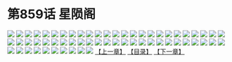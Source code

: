 # 第859话 星陨阁
![](https://mhpic.xiaomingtaiji.net/comic/D/斗破苍穹/第859话F0_270349/1.jpg-zymk.middle.webp)
![](https://mhpic.xiaomingtaiji.net/comic/D/斗破苍穹/第859话F0_270349/2.jpg-zymk.middle.webp)
![](https://mhpic.xiaomingtaiji.net/comic/D/斗破苍穹/第859话F0_270349/3.jpg-zymk.middle.webp)
![](https://mhpic.xiaomingtaiji.net/comic/D/斗破苍穹/第859话F0_270349/4.jpg-zymk.middle.webp)
![](https://mhpic.xiaomingtaiji.net/comic/D/斗破苍穹/第859话F0_270349/5.jpg-zymk.middle.webp)
![](https://mhpic.xiaomingtaiji.net/comic/D/斗破苍穹/第859话F0_270349/6.jpg-zymk.middle.webp)
![](https://mhpic.xiaomingtaiji.net/comic/D/斗破苍穹/第859话F0_270349/7.jpg-zymk.middle.webp)
![](https://mhpic.xiaomingtaiji.net/comic/D/斗破苍穹/第859话F0_270349/8.jpg-zymk.middle.webp)
![](https://mhpic.xiaomingtaiji.net/comic/D/斗破苍穹/第859话F0_270349/9.jpg-zymk.middle.webp)
![](https://mhpic.xiaomingtaiji.net/comic/D/斗破苍穹/第859话F0_270349/10.jpg-zymk.middle.webp)
![](https://mhpic.xiaomingtaiji.net/comic/D/斗破苍穹/第859话F0_270349/11.jpg-zymk.middle.webp)
![](https://mhpic.xiaomingtaiji.net/comic/D/斗破苍穹/第859话F0_270349/12.jpg-zymk.middle.webp)
![](https://mhpic.xiaomingtaiji.net/comic/D/斗破苍穹/第859话F0_270349/13.jpg-zymk.middle.webp)
![](https://mhpic.xiaomingtaiji.net/comic/D/斗破苍穹/第859话F0_270349/14.jpg-zymk.middle.webp)
![](https://mhpic.xiaomingtaiji.net/comic/D/斗破苍穹/第859话F0_270349/15.jpg-zymk.middle.webp)
![](https://mhpic.xiaomingtaiji.net/comic/D/斗破苍穹/第859话F0_270349/16.jpg-zymk.middle.webp)
![](https://mhpic.xiaomingtaiji.net/comic/D/斗破苍穹/第859话F0_270349/17.jpg-zymk.middle.webp)
![](https://mhpic.xiaomingtaiji.net/comic/D/斗破苍穹/第859话F0_270349/18.jpg-zymk.middle.webp)
![](https://mhpic.xiaomingtaiji.net/comic/D/斗破苍穹/第859话F0_270349/19.jpg-zymk.middle.webp)
![](https://mhpic.xiaomingtaiji.net/comic/D/斗破苍穹/第859话F0_270349/20.jpg-zymk.middle.webp)
![](https://mhpic.xiaomingtaiji.net/comic/D/斗破苍穹/第859话F0_270349/21.jpg-zymk.middle.webp)
![](https://mhpic.xiaomingtaiji.net/comic/D/斗破苍穹/第859话F0_270349/22.jpg-zymk.middle.webp)
![](https://mhpic.xiaomingtaiji.net/comic/D/斗破苍穹/第859话F0_270349/23.jpg-zymk.middle.webp)
![](https://mhpic.xiaomingtaiji.net/comic/D/斗破苍穹/第859话F0_270349/24.jpg-zymk.middle.webp)
![](https://mhpic.xiaomingtaiji.net/comic/D/斗破苍穹/第859话F0_270349/25.jpg-zymk.middle.webp)
![](https://mhpic.xiaomingtaiji.net/comic/D/斗破苍穹/第859话F0_270349/26.jpg-zymk.middle.webp)
![](https://mhpic.xiaomingtaiji.net/comic/D/斗破苍穹/第859话F0_270349/27.jpg-zymk.middle.webp)
![](https://mhpic.xiaomingtaiji.net/comic/D/斗破苍穹/第859话F0_270349/28.jpg-zymk.middle.webp)
![](https://mhpic.xiaomingtaiji.net/comic/D/斗破苍穹/第859话F0_270349/29.jpg-zymk.middle.webp)
![](https://mhpic.xiaomingtaiji.net/comic/D/斗破苍穹/第859话F0_270349/30.jpg-zymk.middle.webp)
![](https://mhpic.xiaomingtaiji.net/comic/D/斗破苍穹/第859话F0_270349/31.jpg-zymk.middle.webp)
![](https://mhpic.xiaomingtaiji.net/comic/D/斗破苍穹/第859话F0_270349/32.jpg-zymk.middle.webp)
![](https://mhpic.xiaomingtaiji.net/comic/D/斗破苍穹/第859话F0_270349/33.jpg-zymk.middle.webp)
![](https://mhpic.xiaomingtaiji.net/comic/D/斗破苍穹/第859话F0_270349/34.jpg-zymk.middle.webp)
![](https://mhpic.xiaomingtaiji.net/comic/D/斗破苍穹/第859话F0_270349/35.jpg-zymk.middle.webp)
![](https://mhpic.xiaomingtaiji.net/comic/D/斗破苍穹/第859话F0_270349/36.jpg-zymk.middle.webp)
![](https://mhpic.xiaomingtaiji.net/comic/D/斗破苍穹/第859话F0_270349/37.jpg-zymk.middle.webp)
![](https://mhpic.xiaomingtaiji.net/comic/D/斗破苍穹/第859话F0_270349/38.jpg-zymk.middle.webp)
![](https://mhpic.xiaomingtaiji.net/comic/D/斗破苍穹/第859话F0_270349/39.jpg-zymk.middle.webp)
![](https://mhpic.xiaomingtaiji.net/comic/D/斗破苍穹/第859话F0_270349/40.jpg-zymk.middle.webp)
![](https://mhpic.xiaomingtaiji.net/comic/D/斗破苍穹/第859话F0_270349/41.jpg-zymk.middle.webp)
![](https://mhpic.xiaomingtaiji.net/comic/D/斗破苍穹/第859话F0_270349/42.jpg-zymk.middle.webp)
![](https://mhpic.xiaomingtaiji.net/comic/D/斗破苍穹/第859话F0_270349/43.jpg-zymk.middle.webp)
![](https://mhpic.xiaomingtaiji.net/comic/D/斗破苍穹/第859话F0_270349/44.jpg-zymk.middle.webp)
![](https://mhpic.xiaomingtaiji.net/comic/D/斗破苍穹/第859话F0_270349/45.jpg-zymk.middle.webp)
![](https://mhpic.xiaomingtaiji.net/comic/D/斗破苍穹/第859话F0_270349/46.jpg-zymk.middle.webp)
![](https://mhpic.xiaomingtaiji.net/comic/D/斗破苍穹/第859话F0_270349/47.jpg-zymk.middle.webp)
![](https://mhpic.xiaomingtaiji.net/comic/D/斗破苍穹/第859话F0_270349/48.jpg-zymk.middle.webp)
![](https://mhpic.xiaomingtaiji.net/comic/D/斗破苍穹/第859话F0_270349/49.jpg-zymk.middle.webp)
![](https://mhpic.xiaomingtaiji.net/comic/D/斗破苍穹/第859话F0_270349/50.jpg-zymk.middle.webp)
![](https://mhpic.xiaomingtaiji.net/comic/D/斗破苍穹/第859话F0_270349/51.jpg-zymk.middle.webp)
![](https://mhpic.xiaomingtaiji.net/comic/D/斗破苍穹/第859话F0_270349/52.jpg-zymk.middle.webp)
![](https://mhpic.xiaomingtaiji.net/comic/D/斗破苍穹/第859话F0_270349/53.jpg-zymk.middle.webp)
![](https://mhpic.xiaomingtaiji.net/comic/D/斗破苍穹/第859话F0_270349/54.jpg-zymk.middle.webp)
![](https://mhpic.xiaomingtaiji.net/comic/D/斗破苍穹/第859话F0_270349/55.jpg-zymk.middle.webp)
![](https://mhpic.xiaomingtaiji.net/comic/D/斗破苍穹/第859话F0_270349/56.jpg-zymk.middle.webp)
![](https://mhpic.xiaomingtaiji.net/comic/D/斗破苍穹/第859话F0_270349/57.jpg-zymk.middle.webp)
![](https://mhpic.xiaomingtaiji.net/comic/D/斗破苍穹/第859话F0_270349/58.jpg-zymk.middle.webp)
![](https://mhpic.xiaomingtaiji.net/comic/D/斗破苍穹/第859话F0_270349/59.jpg-zymk.middle.webp)
![](https://mhpic.xiaomingtaiji.net/comic/D/斗破苍穹/第859话F0_270349/60.jpg-zymk.middle.webp)
[【上一章】](./862.md)
[【目录】](./README.md)
[【下一章】](./864.md)

